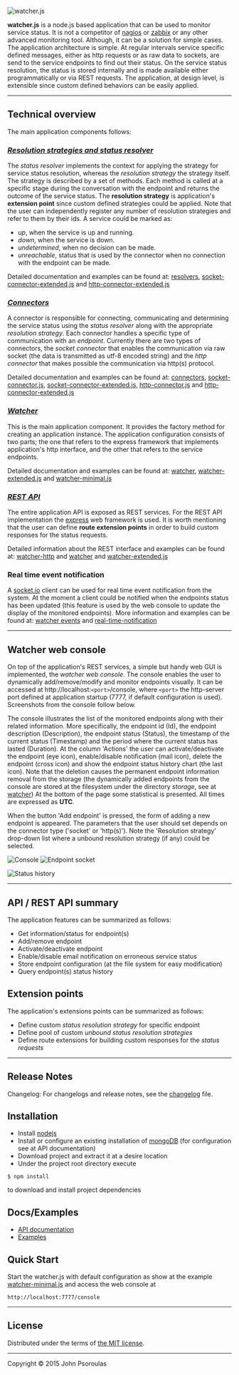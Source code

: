 ![watcher.js](doc/various/logo.jpg)

__watcher.js__ is a node.js based application that can be used to monitor service status. It is not a competitor
of [nagios](http://www.nagios.org/) or [zabbix](http://www.zabbix.com/) or any other advanced monitoring tool.
Although, it can be a solution for simple cases.
The application architecture is simple. At regular intervals service specific defined messages,
either as http requests or as raw data to sockets, are send to the service endpoints to find out their status.
On the service status resolution, the status is stored internally and is made available either programmatically or
via REST requests. The application, at design level, is extensible since custom defined behaviors can be easily
applied.

----

## Technical overview

The main application components follows:

### _[Resolution strategies and status resolver](http://htmlpreview.github.io/?https://github.com/jpsoroulas/watcherjs/blob/master/doc/api/modules/resolvers.html)_
The _status resolver_ implements the context for applying the strategy for service status resolution, whereas the
_resolution strategy_ the strategy itself. The strategy is described by a set of methods. Each method is called at a
specific stage during the conversation with the endpoint and returns the outcome of the service status.
The __resolution strategy__ is application's __extension point__ since custom defined strategies could be applied.
Note that the user can independently register any number of resolution strategies and refer to them by their ids.
A service could be marked as:

 * _up_, when the service is up and running.
 * _down_, when the service is down.
 * _undetermined_, when no decision can be made.
 * _unreachable_, status that is used by the connector when no connection with the endpoint can be made.

Detailed documentation and examples can be found at:
[resolvers](http://htmlpreview.github.io/?https://github.com/jpsoroulas/watcherjs/blob/master/doc/api/modules/resolvers.html),
[socket-connector-extended.js](examples/socket-connector-extended.js) and [http-connector-extended.js](examples/http-connector-extended.js)

### _[Connectors](http://htmlpreview.github.io/?https://github.com/jpsoroulas/watcherjs/blob/master/doc/api/modules/connectors.html)_
A connector is responsible for connecting, communicating and determining the service status using the _status resolver_
along with the appropriate _resolution strategy_. Each connector handles a specific type of communication with an _endpoint_.
Currently there are two types of connectors, the _socket connector_ that enables the communication via raw socket
(the data is transmitted as utf-8 encoded string) and the _http connector_ that makes possible the communication via
http(s) protocol.

Detailed documentation and examples can be found at:
[connectors](http://htmlpreview.github.io/?https://github.com/jpsoroulas/watcherjs/blob/master/doc/api/modules/connectors.html),
[socket-connector.js](examples/socket-connector.js), [socket-connector-extended.js](examples/socket-connector-extended.js),
[http-connector.js](examples/http-connector.js) and [http-connector-extended.js](examples/http-connector-extended.js)

### _[Watcher](http://htmlpreview.github.io/?https://github.com/jpsoroulas/watcherjs/blob/master/doc/api/modules/watcher.html)_
This is the main application component. It provides the factory method for creating an application instance.
The application configuration consists of two parts; the one that refers to the express framework that implements
application's http interface, and the other that refers to the service endpoints.

Detailed documentation and examples can be found at:
[watcher](http://htmlpreview.github.io/?https://github.com/jpsoroulas/watcherjs/blob/master/doc/api/modules/watcher.html),
[watcher-extended.js](examples/watcher-extended.js) and [watcher-minimal.js](examples/watcher-minimal.js)

### _[REST API](http://htmlpreview.github.io/?https://github.com/jpsoroulas/watcherjs/blob/master/doc/api/modules/watcher-http.html)_
The entire application API is exposed as REST services. For the REST API implementation
the [express](http://expressjs.com) web framework is used. It is worth mentioning that the user can define
__route extension points__ in order to build custom responses for the status requests.

Detailed information about the REST interface and examples can be found at:
[watcher-http](http://htmlpreview.github.io/?https://github.com/jpsoroulas/watcherjs/blob/master/doc/api/modules/watcher-http.html) and
[watcher](http://htmlpreview.github.io/?https://github.com/jpsoroulas/watcherjs/blob/master/doc/api/modules/watcher.html) and
[watcher-extended.js](examples/watcher-extended.js)

### Real time event notification
A [socket.io](http://socket.io/) client can be used for real time event notification from the system. At the moment
a client could be notified when the endpoints status has been updated (this feature is used by the web console
to update the display of the monitored endpoints). More information and examples can be found at:
[watcher events](http://htmlpreview.github.io/?https://github.com/jpsoroulas/watcherjs/blob/master/doc/api/classes/WatcherEvents.html) and
[real-time-notification](examples/real-time-notification.html)

----

## Watcher web console
On top of the application's REST services, a simple but handy web GUI is implemented, the _watcher web console_.
The console enables the user to dynamically add/remove/modify and monitor endpoints visually.
It can be accessed at http://localhost:`<port>`/console, where `<port>` the http-server port defined at
application startup (7777, if default configuration is used).
Screenshots from the console follow below.

The console illustrates the list of the monitored endpoints along with their related information.
More specifically, the endpoint id (Id), the endpoint description (Description), the endpoint status (Status),
the timestamp of the current status (Timestamp) and the period where the current status has lasted (Duration).
At the column 'Actions' the user can activate/deactivate the endpoint (eye icon),
enable/disable notification (mail icon), delete the endpoint (cross icon) and show the endpoint status history chart
(the last icon). Note that the deletion causes the permanent endpoint information removal from the storage
(the dynamically added endpoints from the console are stored at the filesystem under the directory _storage_, see at
[watcher](http://htmlpreview.github.io/?https://github.com/jpsoroulas/watcherjs/blob/master/doc/api/modules/watcher.html))
At the bottom of the page some statistical is presented. All times are expressed as __UTC__.

When the button 'Add endpoint' is pressed, the form of adding a new endpoint is appeared. The parameters that the user
should set depends on the connector type ('socket' or 'http(s)'). Note the 'Resolution strategy' drop-down list where
a unbound resolution strategy (if any) could be selected.

![Console](doc/various/console.jpg)
![Endpoint socket](doc/various/endpoint-socket.jpg)

![Status history](doc/various/status-history.jpg)

----

## API / REST API summary
The application features can be summarized as follows:

  * Get information/status for endpoint(s)
  * Add/remove endpoint
  * Activate/deactivate endpoint
  * Enable/disable email notification on erroneous service status
  * Store endpoint configuration (at the file system for easy modification)
  * Query endpoint(s) status history

## Extension points
The application's extensions points can be summarized as follows:

  * Define custom _status resolution strategy_ for specific endpoint
  * Define pool of custom _unbound status resolution strategies_
  * Define route extensions for building custom responses for the _status requests_

----

## Release Notes

Changelog: For changelogs and release notes,
see the [changelog](https://github.com/jpsoroulas/watcherjs/blob/master/changelog.md) file.

## Installation

* Install [nodejs](https://nodejs.org/)
* Install or configure an existing installation of [mongoDB](http://www.mongodb.org/)
(for configuration see at API documentation)
* Download project and extract it at a desire location
* Under the project root directory execute
```
$ npm install
```
to download and install project dependencies

## Docs/Examples
* [API documentation](https://github.com/jpsoroulas/watcherjs/blob/master/doc/api)
* [Examples](examples/)

## Quick Start
Start the watcher.js with default configuration as show at the example
[watcher-minimal.js](examples/watcher-minimal.js) and access the web console at
```
http://localhost:7777/console
```

----

## License
Distributed under the terms of [the MIT license](LICENSE-MIT).

----

Copyright &copy; 2015 John Psoroulas
